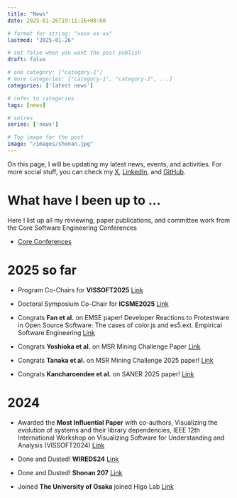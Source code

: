 ```yaml
---
title: "News"
date: 2025-01-26T19:11:16+08:00

# format for string: "xxxx-xx-xx"
lastmod: "2025-01-26"

# set false when you want the post publish
draft: false

# one category: ["category-1"] 
# more categories: ["category-1", "category-2", ...]
categories: ['latest news']

# refer to categories
tags: [news]

# seires
series: ['news']

# Top image for the post
image: "/images/shonan.jpg"
---
```


<!--more-->
On this page, I will be updating my latest news, events, and activities.
For more social stuff, you can check my [X](https://x.com/Augaiko), [LinkedIn](https://www.linkedin.com/in/raula-gaikovina-kula-70b75545/), and [GitHub](https://github.com/raux).

# What have I been up to ...
Here I list up all my reviewing, paper publications, and committee work from the Core Software Engineering Conferences

- [Core Conferences](https://conf.researchr.org/profile/raulakula)

# 2025 so far

- Program Co-Chairs for **VISSOFT2025** [Link](https://vissoft.io/2025/)

- Doctoral Symposium Co-Chair for **ICSME2025** [Link](https://conf.researchr.org/track/icsme-2025/icsme-2025-doctoral-symposium)

- Congrats **Fan et al.** on EMSE paper! Developer Reactions to Protestware in Open Source Software: The cases of color.js and es5.ext. Empirical Software Engineering [Link](https://link.springer.com/article/10.1007/s10664-024-10599-6)

- Congrats **Yoshioka et al.** on MSR Mining Challenge Paper [Link](https://2025.msrconf.org/track/msr-2025-mining-challenge)

- Congrats **Tanaka et al.** on MSR Mining Challenge 2025 paper! [Link](https://2025.msrconf.org/track/msr-2025-mining-challenge)

- Congrats **Kancharoendee et al.** on SANER 2025 paper! [Link](https://conf.researchr.org/track/saner-2025/saner-2025-early-research-achievement-era--track)

# 2024 

- Awarded the **Most Influential Paper** with co-authors, Visualizing the evolution of systems and their library dependencies, IEEE 12th International Workshop on Visualizing Software for Understanding and Analysis (VISSOFT2024) [Link](https://sel.ist.osaka-u.ac.jp/topics/award_VISSOFT2024_raula/index.html.en) 

- Done and Dusted!  **WIREDS24** [Link](https://wireds2024.github.io/)

- Done and Dusted! **Shonan 207** [Link](https://shonan.nii.ac.jp/seminars/207/)

- Joined **The University of Osaka** joined Higo Lab [Link](https://sel.ist.osaka-u.ac.jp/)
